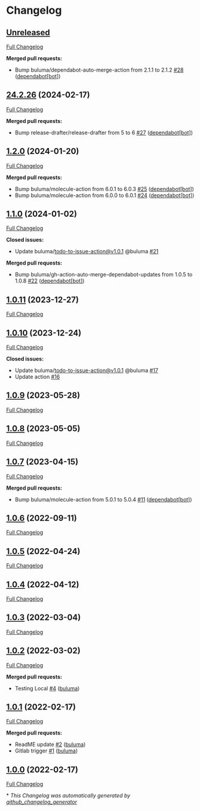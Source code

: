 # Changelog

## [Unreleased](https://github.com/buluma/ansible-role-apt_repository/tree/HEAD)

[Full Changelog](https://github.com/buluma/ansible-role-apt_repository/compare/24.2.26...HEAD)

**Merged pull requests:**

- Bump buluma/dependabot-auto-merge-action from 2.1.1 to 2.1.2 [\#28](https://github.com/buluma/ansible-role-apt_repository/pull/28) ([dependabot[bot]](https://github.com/apps/dependabot))

## [24.2.26](https://github.com/buluma/ansible-role-apt_repository/tree/24.2.26) (2024-02-17)

[Full Changelog](https://github.com/buluma/ansible-role-apt_repository/compare/1.2.0...24.2.26)

**Merged pull requests:**

- Bump release-drafter/release-drafter from 5 to 6 [\#27](https://github.com/buluma/ansible-role-apt_repository/pull/27) ([dependabot[bot]](https://github.com/apps/dependabot))

## [1.2.0](https://github.com/buluma/ansible-role-apt_repository/tree/1.2.0) (2024-01-20)

[Full Changelog](https://github.com/buluma/ansible-role-apt_repository/compare/1.1.0...1.2.0)

**Merged pull requests:**

- Bump buluma/molecule-action from 6.0.1 to 6.0.3 [\#25](https://github.com/buluma/ansible-role-apt_repository/pull/25) ([dependabot[bot]](https://github.com/apps/dependabot))
- Bump buluma/molecule-action from 6.0.0 to 6.0.1 [\#24](https://github.com/buluma/ansible-role-apt_repository/pull/24) ([dependabot[bot]](https://github.com/apps/dependabot))

## [1.1.0](https://github.com/buluma/ansible-role-apt_repository/tree/1.1.0) (2024-01-02)

[Full Changelog](https://github.com/buluma/ansible-role-apt_repository/compare/1.0.11...1.1.0)

**Closed issues:**

- Update buluma/todo-to-issue-action@v1.0.1 @buluma [\#21](https://github.com/buluma/ansible-role-apt_repository/issues/21)

**Merged pull requests:**

- Bump buluma/gh-action-auto-merge-dependabot-updates from 1.0.5 to 1.0.8 [\#22](https://github.com/buluma/ansible-role-apt_repository/pull/22) ([dependabot[bot]](https://github.com/apps/dependabot))

## [1.0.11](https://github.com/buluma/ansible-role-apt_repository/tree/1.0.11) (2023-12-27)

[Full Changelog](https://github.com/buluma/ansible-role-apt_repository/compare/1.0.10...1.0.11)

## [1.0.10](https://github.com/buluma/ansible-role-apt_repository/tree/1.0.10) (2023-12-24)

[Full Changelog](https://github.com/buluma/ansible-role-apt_repository/compare/1.0.9...1.0.10)

**Closed issues:**

- Update buluma/todo-to-issue-action@v1.0.1 @buluma [\#17](https://github.com/buluma/ansible-role-apt_repository/issues/17)
- Update action [\#16](https://github.com/buluma/ansible-role-apt_repository/issues/16)

## [1.0.9](https://github.com/buluma/ansible-role-apt_repository/tree/1.0.9) (2023-05-28)

[Full Changelog](https://github.com/buluma/ansible-role-apt_repository/compare/1.0.8...1.0.9)

## [1.0.8](https://github.com/buluma/ansible-role-apt_repository/tree/1.0.8) (2023-05-05)

[Full Changelog](https://github.com/buluma/ansible-role-apt_repository/compare/1.0.7...1.0.8)

## [1.0.7](https://github.com/buluma/ansible-role-apt_repository/tree/1.0.7) (2023-04-15)

[Full Changelog](https://github.com/buluma/ansible-role-apt_repository/compare/1.0.6...1.0.7)

**Merged pull requests:**

- Bump buluma/molecule-action from 5.0.1 to 5.0.4 [\#11](https://github.com/buluma/ansible-role-apt_repository/pull/11) ([dependabot[bot]](https://github.com/apps/dependabot))

## [1.0.6](https://github.com/buluma/ansible-role-apt_repository/tree/1.0.6) (2022-09-11)

[Full Changelog](https://github.com/buluma/ansible-role-apt_repository/compare/1.0.5...1.0.6)

## [1.0.5](https://github.com/buluma/ansible-role-apt_repository/tree/1.0.5) (2022-04-24)

[Full Changelog](https://github.com/buluma/ansible-role-apt_repository/compare/1.0.4...1.0.5)

## [1.0.4](https://github.com/buluma/ansible-role-apt_repository/tree/1.0.4) (2022-04-12)

[Full Changelog](https://github.com/buluma/ansible-role-apt_repository/compare/1.0.3...1.0.4)

## [1.0.3](https://github.com/buluma/ansible-role-apt_repository/tree/1.0.3) (2022-03-04)

[Full Changelog](https://github.com/buluma/ansible-role-apt_repository/compare/1.0.2...1.0.3)

## [1.0.2](https://github.com/buluma/ansible-role-apt_repository/tree/1.0.2) (2022-03-02)

[Full Changelog](https://github.com/buluma/ansible-role-apt_repository/compare/1.0.1...1.0.2)

**Merged pull requests:**

- Testing Local [\#4](https://github.com/buluma/ansible-role-apt_repository/pull/4) ([buluma](https://github.com/buluma))

## [1.0.1](https://github.com/buluma/ansible-role-apt_repository/tree/1.0.1) (2022-02-17)

[Full Changelog](https://github.com/buluma/ansible-role-apt_repository/compare/1.0.0...1.0.1)

**Merged pull requests:**

- ReadME update [\#2](https://github.com/buluma/ansible-role-apt_repository/pull/2) ([buluma](https://github.com/buluma))
- Gitlab trigger [\#1](https://github.com/buluma/ansible-role-apt_repository/pull/1) ([buluma](https://github.com/buluma))

## [1.0.0](https://github.com/buluma/ansible-role-apt_repository/tree/1.0.0) (2022-02-17)

[Full Changelog](https://github.com/buluma/ansible-role-apt_repository/compare/e3468b06caf6161f92dd56fdb7395d65977a1e00...1.0.0)



\* *This Changelog was automatically generated by [github_changelog_generator](https://github.com/github-changelog-generator/github-changelog-generator)*
